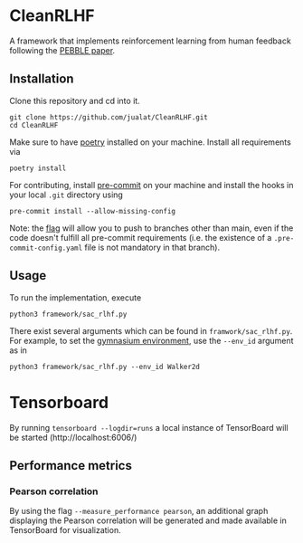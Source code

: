 # CleanRLHF

A framework that implements reinforcement learning from human feedback following the [PEBBLE paper](https://arxiv.org/abs/2106.05091). 

## Installation

Clone this repository and cd into it.

```
git clone https://github.com/jualat/CleanRLHF.git
cd CleanRLHF
```

Make sure to have [poetry](https://python-poetry.org/docs/#installation) installed on your machine. Install all requirements via
```
poetry install
```

For contributing, install [pre-commit](https://pre-commit.com/#install) on your machine and install the hooks in your local `.git` directory using

```
pre-commit install --allow-missing-config
```

Note: the [flag](https://github.com/pre-commit/pre-commit/issues/984) will allow you to push to branches other than main, even if the code doesn't fulfill all pre-commit requirements (i.e. the existence of a `.pre-commit-config.yaml` file is not mandatory in that branch).

## Usage

To run the implementation, execute
```
python3 framework/sac_rlhf.py
```

There exist several arguments which can be found in `framwork/sac_rlhf.py`. For example, to set the [gymnasium environment](https://gymnasium.farama.org/index.html), use the `--env_id` argument as in
```
python3 framework/sac_rlhf.py --env_id Walker2d
```

# Tensorboard
By running `tensorboard --logdir=runs` a local instance of TensorBoard will be started (http://localhost:6006/)

## Performance metrics
### Pearson correlation
By using the flag `--measure_performance pearson`, an additional graph displaying the Pearson correlation will be generated and made available in TensorBoard for visualization.